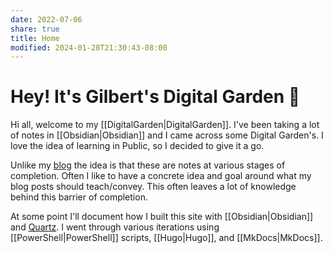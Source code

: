 ```yaml
---
date: 2022-07-06
share: true
title: Home
modified: 2024-01-28T21:30:43-08:00
---
```


# Hey! It's Gilbert's Digital Garden 🌱

Hi all, welcome to my [[DigitalGarden|DigitalGarden]]. I've been taking a lot of notes in [[Obsidian|Obsidian]] and I came across some Digital Garden's. I love the idea of learning in Public, so I decided to give it a go.

Unlike my [blog](https://gilbertsanchez.com/) the idea is that these are notes at various stages of completion. Often I like to have a concrete idea and goal around what my blog posts should teach/convey. This often leaves a lot of knowledge behind this barrier of completion.

At some point I'll document how I built this site with [[Obsidian|Obsidian]] and [Quartz](https://quartz.jzhao.xyz/). I went through various iterations using [[PowerShell|PowerShell]] scripts, [[Hugo|Hugo]], and [[MkDocs|MkDocs]].